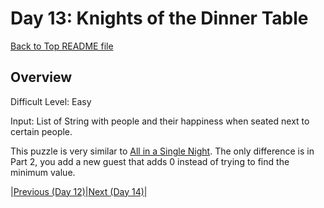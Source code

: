 # Day 13: Knights of the Dinner Table

[Back to Top README file](../../../README.md)
## Overview
Difficult Level: Easy

Input: List of String with people and their happiness when seated next to certain people.

This puzzle is very similar to [All in a Single Night](../day09/README.md). The only
difference is in Part 2, you add a new guest that adds 0 instead of trying to find
the minimum value.

|[Previous (Day 12)](../day12/README.md)|[Next (Day 14)](../day14/README.md)|